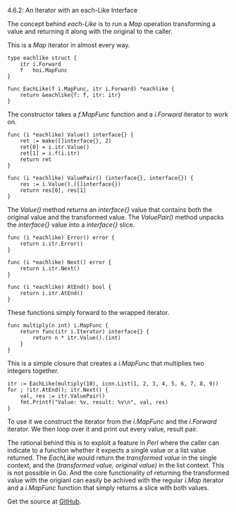 4.6.2: An Iterator with an each-Like Interface

The concept behind *each-Like* is to run a *Map* operation transforming a value and returning it along with the original to the caller.

This is a *Map* iterator in almost every way.

    type eachlike struct {
        itr i.Forward
        f   hoi.MapFunc
    }
    
    func EachLike(f i.MapFunc, itr i.Forward) *eachlike {
        return &eachlike{f: f, itr: itr}
    }

The constructor takes a *f.MapFunc* function and a *i.Forward* iterator to work on.

    func (i *eachlike) Value() interface{} {
        ret := make([]interface{}, 2)
        ret[0] = i.itr.Value()
        ret[1] = i.f(i.itr)
        return ret
    }
    
    func (i *eachlike) ValuePair() (interface{}, interface{}) {
        res := i.Value().([]interface{})
        return res[0], res[1]
    }

The *Value()* method returns an *interface{}* value that contains both the original value and the transformed value. The *ValuePair()* method unpacks the *interface{}* value into a *interface{}* slice.

    func (i *eachlike) Error() error {
        return i.itr.Error()
    }
    
    func (i *eachlike) Next() error {
        return i.itr.Next()
    }
    
    func (i *eachlike) AtEnd() bool {
        return i.itr.AtEnd()
    }

These functions simply forward to the wrapped iterator.

    func multiply(n int) i.MapFunc {
        return func(itr i.Iterator) interface{} {
            return n * itr.Value().(int)
        }
    }

This is a simple closure that creates a *i.MapFunc* that multiplies two integers together.

    itr := EachLike(multiply(10), icon.List(1, 2, 3, 4, 5, 6, 7, 8, 9))
    for ; !itr.AtEnd(); itr.Next() {
        val, res := itr.ValuePair()
        fmt.Printf("Value: %v, result: %v\n", val, res)
    }

To use it we construct the iterator from the *i.MapFunc* and the *i.Forward* iterator. We then loop over it and print out every value, result pair.

The rational behind this is to exploit a feature in *Perl* where the caller can indicate to a function whether it expects a single value or a list value returned. The *EachLike* would return the *transformed value* in the single context, and the (*transformed value, original value)* in the list context. This is not possible in Go. And the core functionality of returning the transformed value with the origianl can easily be achived with the regular *i.Map* iterator and a *i.MapFunc* function that simply returns a slice with both values.

Get the source at [GitHub](https://github.com/mg/hog/blob/master/c4/each_like.go).